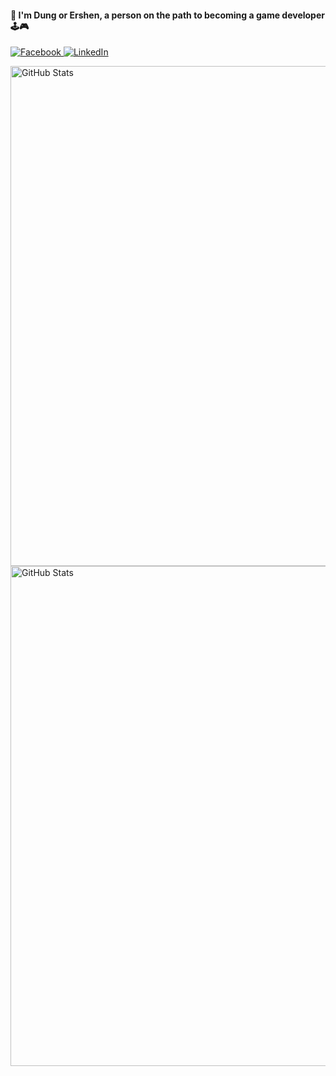 #### 👋 I'm Dung or Ershen, a person on the path to becoming a game developer 🕹️🎮

<p align="left">
  <a href="https://www.facebook.com/profile.php?id=100005912176152">
    <img src="https://img.shields.io/badge/Facebook-%231877F2.svg?logo=Facebook&logoColor=white" alt="Facebook">
  </a>
  <a href="https://www.linkedin.com/in/d%C5%A9ng-nguy%E1%BB%85n-472340220/">
    <img src="https://img.shields.io/badge/LinkedIn-%230077B5.svg?logo=linkedin&logoColor=white" alt="LinkedIn">
  </a>
</p>

<img src="https://github-readme-stats.vercel.app/api?username=ZunNguyen&theme=radical&hide_border=false&include_all_commits=false&count_private=true" alt="GitHub Stats" width="800"><br/>
<img src="https://github-readme-streak-stats.herokuapp.com/?user=Ershen&theme=radical&hide_border=false" alt="GitHub Stats" width="800">
